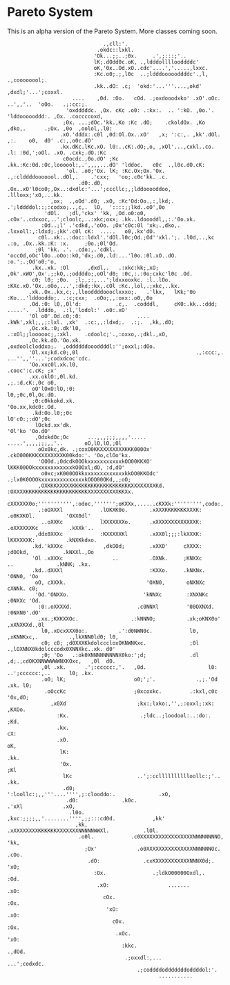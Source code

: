 # Pareto System
This is an alpha version of the Pareto System. More classes coming soon.

                                   .,cll:'.                                                                             
                                 .okdc::lxkl.                                                                           
                                'Ok...;;..;0x.     .',;:::;'..                                                          
                                lK;.dOdd0c.oK, .,ldddollllooddddc'                                                      
                                oK,'0x..Od.xO..cdc'....','.....,lxxc.                                                   
                                :Kc.o0;.;,l0c  ..;ldddoooooddddc'.,l,   .,coooooool;.                                   
                                .kk..dO: .c;  'okd:'...'''....,okd'   ,dxdl;'...';coxxl.                                
                         ....    ,0d. :Oo.   cOd. .;oxdooodxko' .xO'.oOc.  ..',,'..  'oOo.   .;:cc:;.                   
                       'oxdddddc. ,Ox. cKc .o0: .:kx:.  .. ':kO. ,0o.'. 'lddoooooddd:. ,Ox. .coccccoxd,                 
                      ;0x. ...;dOc.'kk.,Ko :Kc .dO;    .ckoldOx. ,Ko  ,dko,.      .;Ox. ,0o  ,oolol,.l0:                
                     .xO.'dddx:.c0l ,0d:Ol.Ox..xO'   ,x; ':c:,. ,kk'.dOl.    ,:.    o0,  d0' .c:,,o0c.dO'               
                     .kx.dKc.lKc.xO. l0:..cK:.dO;,o, ,xOl'...,cxkl..co.  .l: :0d,';oOl. .xO. .cxk;.dO.:Kc               
                      c0ocdc.,0o.dO' ;Kc .kk.:Kc:0d.:Oc,loooool:,.',,,,...dO' 'lddoc.   c0c  .,l0c.dO.cK:               
                       'ol. .o0;'Ox. lK; :Kc.Ox;Ox.'Ox.  .,:clddddooooool..dOl,.    .'cxx;   'oo;.c0c'kk. .c.           
                           .d0:.d0, .Ox..xO'l0co0;,Ox..:dxdlc:'...';cccllc;,;lddooooddoo,   .llloxx;'xO,...kk.          
                  ,ox;  .,oOd'.d0; .xO, :Kc'Od:Oo.,:,lkd;. .';lddddol::;:codxo;..,c,.  lO,  '::::;;lkd..oO',0o          
                'dOl.   ;dl,'ckx' 'kk, ,Od.o0:o0, .cOx'..cdxxoc,..';cloolc,..:xkc;oxx; .kk..ldoooddl,,:.'0o.xk.         
               :Od..;l' .'cdkd,.'oOo. ;Ox'c0c:0l 'xk;.,dko,.   .lxxoll:,:ldxd;.;kk'.c0l cK:  .....   o0,.kx'dO.         
              c0l..xk:..:doc::ldxl'.'dOl.l0c;Od.;Od''xkl.';. .lOd,..,kc    .:o, .Ox..kk.:K: :x.     ;0o.;0l'Od.         
             ;0l 'kk. .'. .cdo:,.'cdkl. 'occOd,oOc'lOo..oOo::kO,'dx;.d0,.ld:...'l0o.:0l.xO..dO.  :o.';.;Od'o0;'o,       
            .kx..xk. :Ol      ,dxdl,.   .:xkc:kk;,xO; ,Ok'.xWO',Ox'.;;kO,.;oddddo;,oOl'd0; :0c,:.:0o;cxkc'l0c .Od.      
            c0; l0; ;0o.  ;l;,;:,...';ldxxooxkc. :l..lOo. :KXc.xO.'Ox..oOo,...',:dkd;:kx,.cOl :Kc.,lol,.;xkc,..kx.      
           .xk..Ox..kx,c;.,llooddddoooclxxxo;.   .'lkx,   lKk;'0o :Ko...'lddooddo;. .:c;cxx;  .oOo;,,:oxx:.o0,,0o       
           .Od.:0: l0,,0l'd:           .c,.  .codddl,     cK0:.kk..:ddd;  .....'.  .ldddo,  .:l,'lodol:' .o0:.xO'       
           'Ol oO'.Od.c0;:0:                  ....        .kWk',xkl;,,;:lxl. ,xk'  .:c:,,:ldxd;.  .:;.  ,kk,.d0;        
           ,Oc.xk.:0;.dk'l0,                               .:xOl;;loooooc;,:xkl.    .cdoolc;'.,:oxxo,.;dkl.,xO,         
           ,Oc.kk.dO.'Oo.xk.                                  ,oxdoolcloddxo;.  ,oddddddoooddddl:'';oxxl;:dOo.          
           'Ol.xx;kd.c0;,0l                                      .,:ccc:,.       ...'',,''...';codxdcoc'cdc.            
           'Oo.xxc0l.xk.l0,                                                                 .cooc':c.cK; ;x'            
           .xx.oklO:,0l.kd.                                                                 ,;.:d.cK:,0c o0,            
            oO'lOxO:lO,:0:                                                                  l0,;0c,0l,Oc.dO.            
            ;0:c0kkokd.xk.                                                                  'Oo.xx,kdc0:.Od.            
            .kd:Oo.l0;;0c                                                                    lO'cO:;:dO';0c             
             lOckd.xx'dk.                                                                    'Ol'ko 'Oo.dO'             
             ,OdxkdOc;Oc      ...,,,;;;,,,,'.....                    .....',,,,;;;,,'..       oO,lO,lO,;0l              
              oOx0kc,dk. .;coxO0KKXXXXXXXXKKK000Ox'               .ckO000KKKXXXXXXXXK00kdo:'. 'Oo,clOo'kx.              
              'OO0d.;0dcdk0OOkxxxxxxxxxxxkOO00KKXO'                lKKK00OOkxxxxxxxxxxxxkO0Oxl;dO, :d,dO'               
               o0xc;xK000OOkkxxxxxxxxxxxxxkkOO0KKOdc'           .;lx0K0OOOkxxxxxxxxxxxxxxkOOO00OKd,,;oO;                
              ,OXKKKXXXXXKKKKKKKKKKKKKKKKKKKXXXXXXXXKd.        :OXXXXKKKKKKKKKKKKKKKKKKKKXXXXXXXXXXKKXx.                
              cXXXXXX0o;''''''''''',:odoc,''''''';oKXXx,......cKXXk:''''''''',codo:,''''''''',ckXXXXXNk.                
              .:oOXXXl            .lOKXK0o.       .xXXXKKKKKKKXXXK:         .o0KXKOl.          'OXX0dl'                 
               ..oXXKc            lXXXXXXXo.      .xXXXXXXXXXXXXXK:        .oXXXXXXKc          .kXXk'..                 
             ,ddx0XXXc            :KXXXXXKl       .xXX0l;;;:lkXXXK:         lKXXXXXK:          .kNXKkdxo.               
            .kd.'kXXXc             ,dkOOd;        .xXXO'     cXXXX:          ;dOOkd,           .kNXXl.,Oo               
            'Ol .xXXXc                ..          .OXNk.     ;KNXXc            ..              .kNNK; .kx.              
            .kd..dXXXl                            :KXXo.     .kNXNx.                           'ONN0, 'Oo               
             oO, cXXXk.                          'OXN0,       oNXNXc                           cXNNk. c0;               
             'Od.'ONXXo.                        'kNNXc        :XNXNKc                         ;0NXXc 'Od.               
              :0:.oXXXXd.                     .c0NNXl         '00OXNXd.                      :0NXN0'.dO'                
              .xx.;KXKXXOc.                 .:kNNNO;          .xk;oKNX0o'                  ,xXNXKXd.,0l                 
               l0,.xOcxXXX0o:.          .':d0NWN0c.            l0, ,xKNNKxc,.          .,lkXNN0ld0; l0,                 
               c0; c0; ;d0XXXKkdolcccloxOKNWNKxc.              ;0l  .,lOXNNX0kdolcccodx0XNNXkc..xk. d0'                 
               ;0; 'Oo   .:ok0XNNNNNNNNNX0ko:';d;              .dl  ,d;.,cdOKXNNWWWWWNXKOxc,   ,0l  dO.                 
               ,0l .xk.      .';:ccccc:,'.   ,0d.                    l0:   ..';cccccc:,..      l0; .kx.                 
               .o0; lK;                      o0;';'.             .,;.'Od                      .xk. l0;                  
                .oOccKc                      ;0xcoxkc.         .:kxl,c0c                      'Ox,dO;                   
                  ,x0Xd                       ;kx:;lxko:,'',;:oxxl;:xk:                       ,KXOo.                    
                    :Kx.                       .;ldc..;loodool:..:do:.                        ;Kd.                      
                    .kx.                                                                      cX:                       
                    .xO.                                                                      oK,                       
                     lK:                                                                     .kk.                       
                     '0x.                                                                    ;Kl                        
                      lKc                     ..';:cclllllllllloollc:;'..                   .kk.                        
                      .d0;                ':loollc:;,,'''....'''',;:clooddo:.              .xO,                         
                       .d0:              .k0c.                          .'xXl             .xO,                          
                        .l0o.             ,kxc:;;;;,,'........'''',;;:::cd0d.            ,kk'                           
                          ,kk,             .xXXXXXXXXKKKKKKXXXXXXXNNNNNWWXl.           .lOl.                            
                           .o0l.            .c0XXXXXXXXXXXXXXXXXNNNNNNNNO,            'kk,                              
                             ;Ox'             .o0XXXXXXXXXXXXXXXNNNNNNOc.           .cOo.                               
                              .dO:              .cxKXXXXXXXXXXXNNNX0d;.            'xO;                                 
                                :Ox.               .;ldkO00000Oxdl,.              :Od.                                  
                                 .xO:                   .......                 .xO:                                    
                                   cOx.                                        :Ox.                                     
                                    'xO:                                     .xO:                                       
                                      cOx.                                  :Ox.                                        
                                       .xOc.                              'xO:                                          
                                         :kkc.                         .,dOd.                                           
                                          .;oxxdl:,...         ...';codxdc.                                             
                                              .;coddddodddddddoddddol:'.                                                
                                                     ...........                                                        
